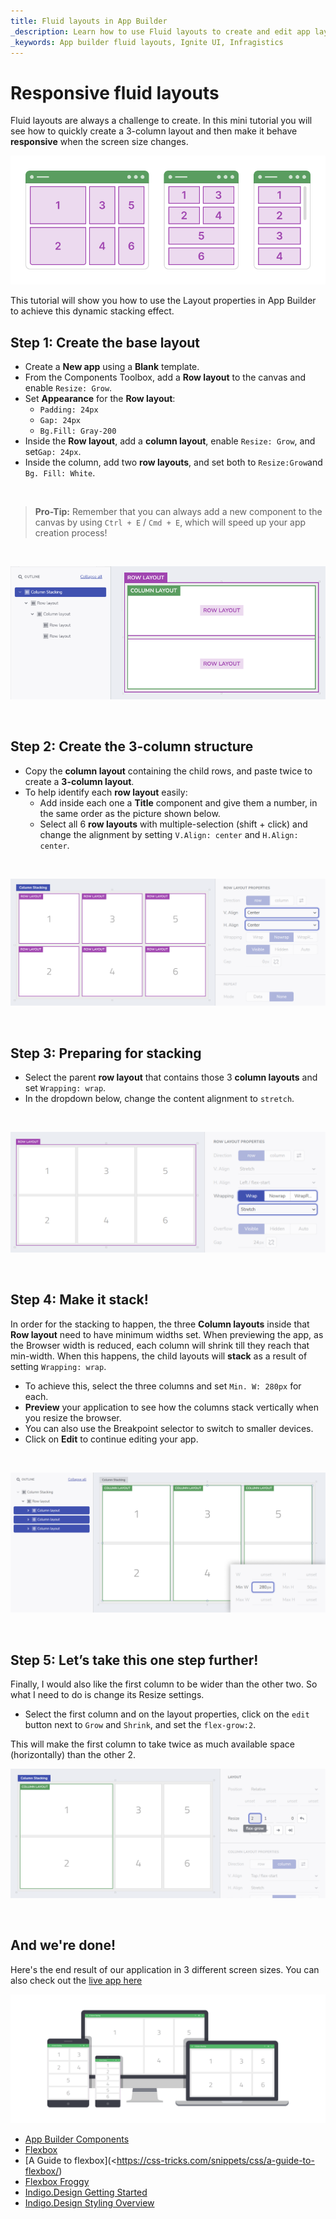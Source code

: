 ```yaml
---
title: Fluid layouts in App Builder
_description: Learn how to use Fluid layouts to create and edit app layouts in App Builder.
_keywords: App builder fluid layouts, Ignite UI, Infragistics
---
```


# Responsive fluid layouts
Fluid layouts are always a challenge to create. In this mini tutorial you will see how to quickly create a 3-column layout and then make it behave **responsive** when the screen size changes.

![basic-structure](../images/how-to/basic-structure.png)

This tutorial will show you how to use the Layout properties in App Builder to achieve this dynamic stacking effect. 
<br>

## **Step 1:** Create the base layout

- Create a **New app** using a **Blank** template. 
- From the Components Toolbox, add a **Row layout** to the canvas and enable `Resize: Grow`.  
- Set **Appearance** for the **Row layout**:
  - `Padding: 24px`
  - `Gap: 24px`
  - `Bg.Fill: Gray-200`
- Inside the **Row layout**, add a **column layout**, enable `Resize: Grow`, and set`Gap: 24px`. 
- Inside the column, add two **row layouts**, and set both to `Resize:Grow`and `Bg. Fill: White`.
<br>

>**Pro-Tip:** Remember that you can always add a new component to the canvas by using `Ctrl + E` / `Cmd + E`, which will speed up your app creation process!
<br>

![step-1](../images/how-to/step-1.png)

<br>

## **Step 2:** Create the 3-column structure

- Copy the **column layout** containing the child rows, and paste twice to create a **3-column layout**.
- To help identify each **row layout** easily:
  - Add inside each one a **Title** component and give them a number, in the same order as the picture shown below. 
  - Select all 6 **row layouts** with multiple-selection (shift + click) and change the alignment by setting `V.Align: center` and `H.Align: center`.
<br>

![step-2](../images/how-to/step-2.png)

<br>

## **Step 3:** Preparing for stacking

- Select the parent **row layout** that contains those 3 **column layouts** and set `Wrapping: wrap`. 
- In the dropdown below, change the content alignment to `stretch`.
<br>

![step-3](../images/how-to/step-3.png)

<br>

## **Step 4:** Make it stack!

In order for the stacking to happen, the three **Column layouts** inside that **Row layout** need to have minimum widths set. When previewing the app, as the Browser width is reduced, each column will shrink till they reach that min-width. When this happens, the child layouts will **stack** as a result of setting `Wrapping: wrap`.

- To achieve this, select the three columns and set `Min. W: 280px` for each.
- **Preview** your application to see how the columns stack vertically when you resize the browser. 
- You can also use the Breakpoint selector to switch to smaller devices.
- Click on **Edit** to continue editing your app.
<br>

![step-4](../images/how-to/step-4.png)

<br>

## **Step 5:** Let’s take this one step further!

Finally, I would also like the first column to be wider than the other two. So what I need to do is change its Resize settings. 

- Select the first column and on the layout properties, click on the `edit` button next to `Grow` and `Shrink`, and set the `flex-grow:2`. 

This will make the first column to take twice as much available space (horizontally) than the other 2.
<br>

![step-5](../images/how-to/step-5.png)

<br>

## And we're done!

Here's the end result of our application in 3 different screen sizes.
You can also check out the [live app here](https://my.appbuilder.dev//app/ihyry6j7gpq5/preview)

![final-result](../images/how-to/final-result.png)

<div class="divider--half"></div>

* [App Builder Components](../indigo-design-app-builder-components.md)
* [Flexbox](https://developer.mozilla.org/en-US/docs/Learn/CSS/CSS_layout/Flexbox)
* [A Guide to flexbox](<https://css-tricks.com/snippets/css/a-guide-to-flexbox/)
* [Flexbox Froggy](https://flexboxfroggy.com/)
* [Indigo.Design Getting Started](https://www.infragistics.com/products/indigo-design/help/getting-started)
* [Indigo.Design Styling Overview](https://www.infragistics.com/products/indigo-design/help/style/styling-overview)